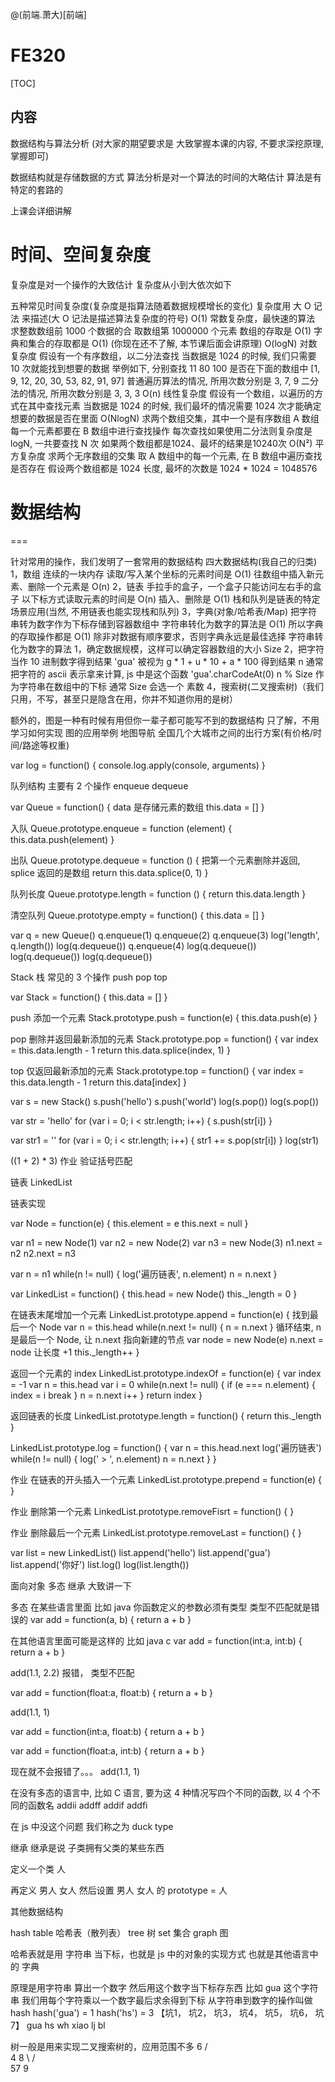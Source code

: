 @(前端.萧大)[前端]

# FE320

[TOC]

## 内容

数据结构与算法分析
(对大家的期望要求是 大致掌握本课的内容, 不要求深挖原理, 掌握即可)


数据结构就是存储数据的方式
算法分析是对一个算法的时间的大略估计
算法是有特定的套路的

上课会详细讲解



# 时间、空间复杂度

复杂度是对一个操作的大致估计
复杂度从小到大依次如下

五种常见时间复杂度(复杂度是指算法随着数据规模增长的变化)
复杂度用 大 O 记法 来描述(大 O 记法是描述算法复杂度的符号)
O(1)
    常数复杂度，最快速的算法
    求整数数组前 1000 个数据的合
    取数组第 1000000 个元素
    数组的存取是 O(1)
    字典和集合的存取都是 O(1) (你现在还不了解, 本节课后面会讲原理)
O(logN)
    对数复杂度
    假设有一个有序数组，以二分法查找
    当数据是 1024 的时候, 我们只需要 10 次就能找到想要的数据
    举例如下, 分别查找 11 80 100 是否在下面的数组中
        [1, 9, 12, 20, 30, 53, 82, 91, 97]
        普通遍历算法的情况, 所用次数分别是 3, 7, 9
        二分法的情况, 所用次数分别是 3, 3, 3
O(n)
    线性复杂度
    假设有一个数组，以遍历的方式在其中查找元素
    当数据是 1024 的时候, 我们最坏的情况需要 1024 次才能确定想要的数据是否在里面
O(NlogN)
    求两个数组交集，其中一个是有序数组
    A 数组每一个元素都要在 B 数组中进行查找操作
    每次查找如果使用二分法则复杂度是 logN, 一共要查找 N 次
        如果两个数组都是1024、最坏的结果是10240次
O(N²)
    平方复杂度
    求两个无序数组的交集
    取 A 数组中的每一个元素, 在 B 数组中遍历查找是否存在
        假设两个数组都是 1024 长度, 最坏的次数是 1024 * 1024 = 1048576




# 数据结构
===

针对常用的操作，我们发明了一套常用的数据结构
四大数据结构(我自己的归类)
1，数组
    连续的一块内存
    读取/写入某个坐标的元素时间是 O(1)
    往数组中插入新元素、删除一个元素是 O(n)
2，链表
    手拉手的盒子，一个盒子只能访问左右手的盒子
    以下标方式读取元素的时间是 O(n)
    插入、删除是 O(1)
    栈和队列是链表的特定场景应用(当然, 不用链表也能实现栈和队列)
3，字典(对象/哈希表/Map)
    把字符串转为数字作为下标存储到容器数组中
    字符串转化为数字的算法是 O(1)
    所以字典的存取操作都是 O(1)
    除非对数据有顺序要求，否则字典永远是最佳选择
    字符串转化为数字的算法
        1，确定数据规模，这样可以确定容器数组的大小 Size
        2，把字符当作 10 进制数字得到结果
            'gua' 被视为 g * 1 + u * 10 + a * 100 得到结果 n
            通常把字符的 ascii 表示拿来计算, js 中是这个函数 'gua'.charCodeAt(0)
            n % Size 作为字符串在数组中的下标
            通常 Size 会选一个 素数
4，搜索树(二叉搜索树)（我们只用，不写，甚至只是隐含在用，你并不知道你用的是树）


额外的，图是一种有时候有用但你一辈子都可能写不到的数据结构
只了解，不用学习如何实现
图的应用举例
    地图导航
    全国几个大城市之间的出行方案(有价格/时间/路途等权重)

var log = function() {
    console.log.apply(console, arguments)
}

队列结构
主要有 2 个操作
enqueue dequeue

var Queue = function() {
    data 是存储元素的数组
    this.data = []
}

入队
Queue.prototype.enqueue = function (element) {
    this.data.push(element)
}

出队
Queue.prototype.dequeue = function () {
    把第一个元素删除并返回, splice 返回的是数组
    return this.data.splice(0, 1)
}

队列长度
Queue.prototype.length = function () {
    return this.data.length
}

清空队列
Queue.prototype.empty = function() {
    this.data = []
}

var q = new Queue()
q.enqueue(1)
q.enqueue(2)
q.enqueue(3)
log('length', q.length())
log(q.dequeue())
q.enqueue(4)
log(q.dequeue())
log(q.dequeue())
log(q.dequeue())


Stack 栈
常见的 3 个操作
push pop top

var Stack = function() {
    this.data = []
}

push 添加一个元素
Stack.prototype.push = function(e) {
    this.data.push(e)
}

pop 删除并返回最新添加的元素
Stack.prototype.pop = function() {
    var index = this.data.length - 1
    return this.data.splice(index, 1)
}

top 仅返回最新添加的元素
Stack.prototype.top = function() {
    var index = this.data.length - 1
    return this.data[index]
}

var s = new Stack()
s.push('hello')
s.push('world')
log(s.pop())
log(s.pop())

var str = 'hello'
for (var i = 0; i < str.length; i++) {
    s.push(str[i])
}

var str1 = ''
for (var i = 0; i < str.length; i++) {
    str1 += s.pop(str[i])
}
log(str1)


((1 + 2) * 3)
作业 验证括号匹配




链表
LinkedList


链表实现

var Node = function(e) {
    this.element = e
    this.next = null
}

var n1 = new Node(1)
var n2 = new Node(2)
var n3 = new Node(3)
n1.next = n2
n2.next = n3

var n = n1
while(n != null) {
    log('遍历链表', n.element)
    n = n.next
}

var LinkedList = function() {
    this.head = new Node()
    this._length = 0
}

在链表末尾增加一个元素
LinkedList.prototype.append = function(e) {
    找到最后一个 Node
    var n = this.head
    while(n.next != null) {
        n = n.next
    }
    循环结束, n 是最后一个 Node, 让 n.next 指向新建的节点
    var node = new Node(e)
    n.next = node
    让长度 +1
    this._length++
}

返回一个元素的 index
LinkedList.prototype.indexOf = function(e) {
    var index = -1
    var n = this.head
    var i = 0
    while(n.next != null) {
        if (e === n.element) {
            index = i
            break
        }
        n = n.next
        i++
    }
    return index
}

返回链表的长度
LinkedList.prototype.length = function() {
    return this._length
}

LinkedList.prototype.log = function() {
    var n = this.head.next
    log('遍历链表')
    while(n != null) {
        log(' > ', n.element)
        n = n.next
    }
}

作业
在链表的开头插入一个元素
LinkedList.prototype.prepend = function(e) {
}

作业
删除第一个元素
LinkedList.prototype.removeFisrt = function() {
}

作业
删除最后一个元素
LinkedList.prototype.removeLast = function() {
}



var list = new LinkedList()
list.append('hello')
list.append('gua')
list.append('你好')
list.log()
log(list.length())


面向对象 多态 继承 大致讲一下

多态
在某些语言里面 比如 java
你函数定义的参数必须有类型 类型不匹配就是错误的
var add = function(a, b) {
    return a + b
}

在其他语言里面可能是这样的 比如 java c
var add = function(int:a, int:b) {
    return a + b
}

add(1.1, 2.2)
报错， 类型不匹配

var add = function(float:a, float:b) {
    return a + b
}

add(1.1, 1)

var add = function(int:a, float:b) {
    return a + b
}

var add = function(float:a, int:b) {
    return a + b
}

现在就不会报错了。。。
add(1.1, 1)

在没有多态的语言中, 比如 C 语言, 要为这 4 种情况写四个不同的函数, 以 4 个不同的函数名
addii
addff
addif
addfi

在 js 中没这个问题
我们称之为 duck type




继承
继承是说 子类拥有父类的某些东西

定义一个类 人

再定义 男人 女人
然后设置 男人 女人 的 prototype = 人







其他数据结构

hash table  哈希表（散列表）
tree        树
set         集合
graph       图


哈希表就是用 字符串 当下标，也就是 js 中的对象的实现方式
也就是其他语言中的 字典

原理是用字符串 算出一个数字 然后用这个数字当下标存东西
比如 gua 这个字符串 我们用每个字符乘以一个数字最后求余得到下标
从字符串到数字的操作叫做 hash
hash('gua') = 1
hash('hs') = 3
【坑1， 坑2， 坑3， 坑4， 坑5， 坑6， 坑7】
  gua        hs               wh
  xiao       lj
             bl



树一般是用来实现二叉搜索树的，应用范围不多
     6
    / \
   4   8
    \ / \
    57  9
